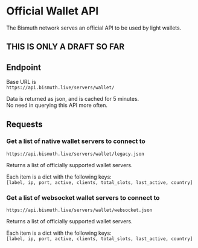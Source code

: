 # Official Wallet API

The Bismuth network serves an official API to be used by light wallets.

THIS IS ONLY A DRAFT SO FAR
---------------------------


## Endpoint

Base URL is   
`https://api.bismuth.live/servers/wallet/`

Data is returned as json, and is cached for 5 minutes.  
No need in querying this API more often.

## Requests

### Get a list of native wallet servers to connect to

`https://api.bismuth.live/servers/wallet/legacy.json`

Returns a list of officially supported wallet servers.

Each item is a dict with the following keys:  
`[label, ip, port, active, clients, total_slots, last_active, country]`

### Get a list of websocket wallet servers to connect to

`https://api.bismuth.live/servers/wallet/websocket.json`

Returns a list of officially supported wallet servers.

Each item is a dict with the following keys:  
`[label, ip, port, active, clients, total_slots, last_active, country]`

